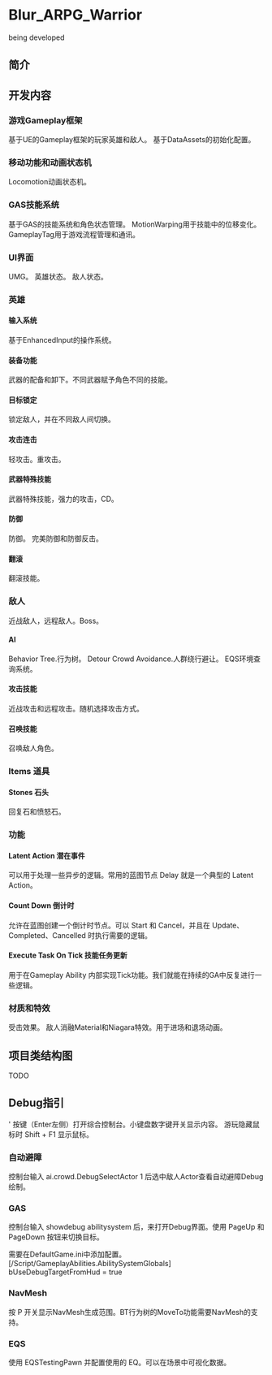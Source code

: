 # Blur_ARPG_Warrior
being developed

## 简介


## 开发内容

### 游戏Gameplay框架
基于UE的Gameplay框架的玩家英雄和敌人。
基于DataAssets的初始化配置。

### 移动功能和动画状态机
Locomotion动画状态机。

### GAS技能系统
基于GAS的技能系统和角色状态管理。
MotionWarping用于技能中的位移变化。
GameplayTag用于游戏流程管理和通讯。

### UI界面
UMG。
英雄状态。
敌人状态。


### 英雄
#### 输入系统
基于EnhancedInput的操作系统。
#### 装备功能
武器的配备和卸下。不同武器赋予角色不同的技能。
#### 目标锁定
锁定敌人，并在不同敌人间切换。
#### 攻击连击
轻攻击。重攻击。
#### 武器特殊技能
武器特殊技能，强力的攻击，CD。
#### 防御
防御。
完美防御和防御反击。
#### 翻滚
翻滚技能。


### 敌人
近战敌人，远程敌人。Boss。
#### AI
Behavior Tree.行为树。
Detour Crowd Avoidance.人群绕行避让。
EQS环境查询系统。
#### 攻击技能
近战攻击和远程攻击。随机选择攻击方式。
#### 召唤技能
召唤敌人角色。

### Items 道具
#### Stones 石头
回复石和愤怒石。


### 功能

#### Latent Action 潜在事件
可以用于处理一些异步的逻辑。常用的蓝图节点 Delay 就是一个典型的 Latent Action。
#### Count Down 倒计时
允许在蓝图创建一个倒计时节点。可以 Start 和 Cancel，并且在 Update、Completed、Cancelled 时执行需要的逻辑。 
#### Execute Task On Tick 技能任务更新
用于在Gameplay Ability 内部实现Tick功能。我们就能在持续的GA中反复进行一些逻辑。


### 材质和特效
受击效果。
敌人消融Material和Niagara特效。用于进场和退场动画。



## 项目类结构图
TODO


## Debug指引
' 按键（Enter左侧）打开综合控制台。小键盘数字键开关显示内容。
游玩隐藏鼠标时 Shift + F1 显示鼠标。

### 自动避障
控制台输入 ai.crowd.DebugSelectActor 1 后选中敌人Actor查看自动避障Debug绘制。

### GAS
控制台输入 showdebug abilitysystem 后，来打开Debug界面。使用 PageUp 和 PageDown 按钮来切换目标。

需要在DefaultGame.ini中添加配置。
[/Script/GameplayAbilities.AbilitySystemGlobals]
bUseDebugTargetFromHud = true

### NavMesh
按 P 开关显示NavMesh生成范围。BT行为树的MoveTo功能需要NavMesh的支持。

### EQS
使用 EQSTestingPawn 并配置使用的 EQ。可以在场景中可视化数据。